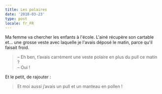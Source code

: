 ```yaml
---
title: Les polaires
date: '2018-03-23'
type: post
locale: fr_FR
---
```


Ma femme va chercher les enfants à l'école. L'ainé récupère son cartable et… une grosse veste avec laquelle je l'avais déposé le matin, parce qu'il faisait froid.

<!-- more -->

> – Eh ben, t’avais carrément une veste polaire en plus du pull ce matin ?  
> – Oui !

Et le petit, de rajouter :

> Et moi aussi j’avais un pull et un manteau en pollen !
